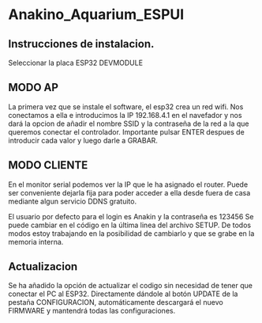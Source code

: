 # Anakino_Aquarium_ESPUI

## Instrucciones de instalacion.

Seleccionar la placa ESP32 DEVMODULE

## MODO AP
La primera vez que se instale el software, el esp32 crea un red wifi. Nos conectamos a ella e introducimos la IP 192.168.4.1 en el navefador y nos dará la opcion de añadir el nombre SSID y la contraseña de la red a la que queremos conectar el controlador. Importante pulsar ENTER despues de introducir cada valor y luego darle a GRABAR.
## MODO CLIENTE
En el monitor serial podemos ver la IP que le ha asignado el router. Puede ser conveniente dejarla fija para poder acceder a ella desde fuera de casa mediante algun servicio DDNS gratuito.

El usuario por defecto para el login es Anakin y la contraseña es 123456 Se puede cambiar en el código en la última linea del archivo SETUP. De todos modos estoy trabajando en la posibilidad de cambiarlo y que se grabe en la memoria interna.


## Actualizacion

Se ha añadido la opción de actualizar el codigo sin necesidad de tener que conectar el PC al ESP32. Directamente dándole al botón UPDATE de la pestaña CONFIGURACION, automáticamente descargará el nuevo FIRMWARE y mantendrá todas las configuraciones.
